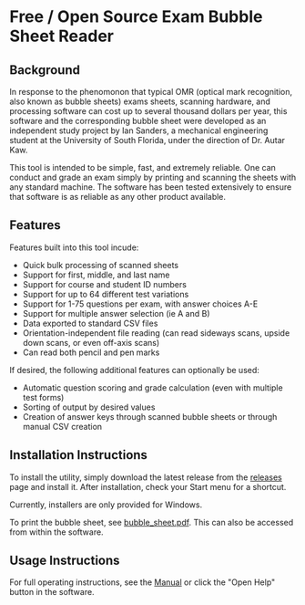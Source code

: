 # Free / Open Source Exam Bubble Sheet Reader

## Background

In response to the phenomonon that typical OMR (optical mark recognition, also
known as bubble sheets) exams sheets, scanning hardware, and processing software
can cost up to several thousand dollars per year, this software and the
corresponding bubble sheet were developed as an independent study project by Ian
Sanders, a mechanical engineering student at the University of South Florida,
under the direction of Dr. Autar Kaw.

This tool is intended to be simple, fast, and extremely reliable. One can
conduct and grade an exam simply by printing and scanning the sheets with any
standard machine. The software has been tested extensively to ensure that
software is as reliable as any other product available.

## Features

Features built into this tool incude:

- Quick bulk processing of scanned sheets
- Support for first, middle, and last name
- Support for course and student ID numbers
- Support for up to 64 different test variations
- Support for 1-75 questions per exam, with answer choices A-E
- Support for multiple answer selection (ie A and B)
- Data exported to standard CSV files
- Orientation-independent file reading (can read sideways scans, upside down
  scans, or even off-axis scans)
- Can read both pencil and pen marks

If desired, the following additional features can optionally be used:

- Automatic question scoring and grade calculation (even with multiple test
  forms)
- Sorting of output by desired values
- Creation of answer keys through scanned bubble sheets or through manual CSV
  creation

## Installation Instructions

To install the utility, simply download the latest release from the
[releases](https://github.com/iansan5653/bubble-sheet-reader/releases) page and
install it. After installation, check your Start menu for a shortcut.

Currently, installers are only provided for Windows.

To print the bubble sheet, see
[bubble_sheet.pdf](https://github.com/iansan5653/bubble-sheet-reader/blob/master/code/assets/bubble_sheet.pdf).
This can also be accessed from within the software.

## Usage Instructions

For full operating instructions, see the [Manual](code/assets/manual.md) or
click the "Open Help" button in the software.

